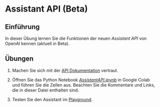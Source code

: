 # Assistant API (Beta)

## Einführung

In dieser Übung lernen Sie die Funktionen der neuen _Assistant API_ von OpenAI kennen (aktuell in Beta).

## Übungen

1. Machen Sie sich mit der [API Dokumentation](https://platform.openai.com/docs/api-reference/assistants) vertraut.

2. Öffnen Sie das Python Notebook [_AssistantAPI.ipynb_](./AssistantAPI.ipynb) in Google Colab und führen Sie die Zellen aus. Beachten Sie die Kommentare und Links, die in dieser Datei enthalten sind.

3. Testen Sie den Assistant im [Playground](https://platform.openai.com/playground).
